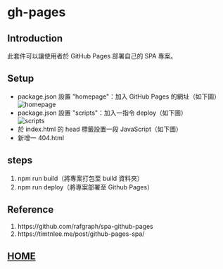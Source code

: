 # gh-pages
## Introduction
此套件可以讓使用者於 GitHub Pages 部署自己的 SPA 專案。
## Setup
- package.json 設置 "homepage"：加入 GitHub Pages 的網址（如下圖）</br>
![homepage](../pictures/gh-pages/homepage.jpg)
- package.json 設置 "scripts"：加入一指令 deploy（如下圖）</br>
![scripts](../pictures/gh-pages/scripts.jpg)
- 於 index.html 的 head 標籤設置一段 JavaScript（如下圖）
- 新增一 404.html

## steps
1. npm run build（將專案打包至 build 資料夾）
2. npm run deploy（將專案部署至 Github Pages）
## Reference
<ol>
    <li>https://github.com/rafgraph/spa-github-pages</li>
    <li>https://timtnlee.me/post/github-pages-spa/</li>
</ol>

## <a href="https://github.com/Yintc123/React">HOME</a>